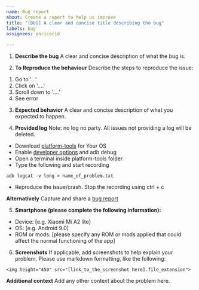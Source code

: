 ```yaml
---
name: Bug report
about: Create a report to help us improve
title: "[BUG] A clear and concise title describing the bug"
labels: bug
assignees: enricocid

---
```


1) **Describe the bug**
A clear and concise description of what the bug is.

2) **To Reproduce the behaviour**
Describe the steps to reproduce the issue:
1. Go to '...'
2. Click on '....'
3. Scroll down to '....'
4. See error

3) **Expected behavior**
A clear and concise description of what you expected to happen.

4) **Provided log**
Note: no log no party. All issues not providing a log will be deleted.

- Download [platform-tools](https://developer.android.com/studio/releases/platform-tools) for Your OS 
- Enable [developer options](https://developer.android.com/studio/debug/dev-options) and adb debug
- Open a terminal inside platform-tools folder
- Type the following and start recording

`adb logcat -v long > name_of_problem.txt`

- Reproduce the issue/crash. Stop the recording using ctrl + c

**Alternatively** Capture and share a [bug report](https://developer.android.com/studio/debug/bug-report)

5) **Smartphone (please complete the following information):**
 - Device: [e.g. Xiaomi Mi A2 lite]
 - OS: [e.g. Android 9.0]
 - ROM or mods: [please specify any ROM or mods applied that could affect the normal functioning of the app]

6) **Screenshots**
If applicable, add screenshots to help explain your problem. Please use markdown formatting, like the following:

`<img height="450" src="[link_to_the_screenshot here].file_extension">`

**Additional context**
Add any other context about the problem here.
